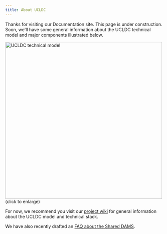 ```yaml
---
title: About UCLDC
---
```

Thanks for visiting our Documentation site. This page is under construction. Soon, we'll have some general information about the UCLDC technical model and major components illustrated below.

<a class="img-popup" href="{{ site.url }}{{ site.baseurl }}/images/ucldc_framework.jpg">
  <img src="{{ site.url }}{{ site.baseurl }}/images/ucldc_framework.jpg" alt="UCLDC technical model" style="width: 500px">
</a>
<br>(click to enlarge)

For now, we recommend you visit our [project wiki](https://wiki.library.ucsf.edu/display/UCLDC/Overview+of+UCLDC+Implementation) for general information about the UCLDC model and technical stack.

We have also recently drafted an <a href="http://ucldc.github.io/ucldc-docs/docs/dams/faq/">FAQ about the Shared DAMS</a>.


<!-- 
--there will be the latest diagram and some descriptive info here--

##Data storage
Data for all collections designated for public access—whether managed in the shared DAMS or in other platforms—is harvested by CDL and stored in the UCLDC common index. “Data” includes item-level metadata and references to access copies of files, stored by CDL for the optimal display of content in public access points (described below).

##Exposure to public access points
CDL exposes all of the data in the common index to three public access points:

- The common index API, which can be used to query and display the data in custom interfaces
- The new Calisphere website (beta version to be released in Summer 2015)
- The Digital Public Library of America (DPLA) website and platform

##UCLDC Collection Administrators
UCLDC Collection Administrators perform administrative functions in the DAMS and Collection Registry on behalf of—and in close consultation with—their respective institutions. Specific responsibilities include:

- Authorizing users of the shared DAMS affiliated with their respective campus libraries
- Setting the appropriate permissions for shared DAMS users, using the Nuxeo interface
- Restricting access to their campuses’ resources in the shared DAMS (as necessary), using the Nuxeo interface
- Indicating which resources (if any) in the shared DAMS should be sent to Merritt for long-term preservation
- Authorizing editors of the Collection Registry (for adding and editing institution and collection data and harvest URLs)
- Indicating when their institutions’ collections are ready for harvest into the UCLDC common index
- Serving as first points of contact for CDL on issues and questions related to their respective institutions’ collections 
-->
